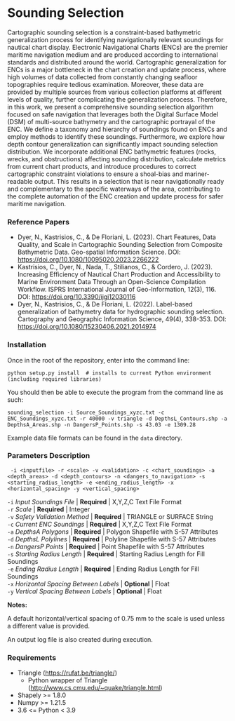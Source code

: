 # Sounding Selection #
Cartographic sounding selection is a constraint-based bathymetric generalization process for identifying navigationally relevant soundings for nautical chart display. Electronic Navigational Charts (ENCs) are the premier maritime navigation medium and are produced according to international standards and distributed around the world. Cartographic generalization for ENCs is a major bottleneck in the chart creation and update process, where high volumes of data collected from constantly changing seafloor topographies require tedious examination. Moreover, these data are provided by multiple sources from various collection platforms at different levels of quality, further complicating the generalization process. Therefore, in this work, we present a comprehensive sounding selection algorithm focused on safe navigation that leverages both the Digital Surface Model (DSM) of multi-source bathymetry and the cartographic portrayal of the ENC. We define a taxonomy and hierarchy of soundings found on ENCs and employ methods to identify these soundings. Furthermore, we explore how depth contour generalization can significantly impact sounding selection distribution. We incorporate additional ENC bathymetric features (rocks, wrecks, and obstructions) affecting sounding distribution, calculate metrics from current chart products, and introduce procedures to correct cartographic constraint violations to ensure a shoal-bias and mariner-readable output. This results in a selection that is near navigationally ready and complementary to the specific waterways of the area, contributing to the complete automation of the ENC creation and update process for safer maritime navigation.

### Reference Papers ###
+ Dyer, N., Kastrisios, C., & De Floriani, L. (2023). Chart Features, Data Quality, and Scale in Cartographic Sounding Selection from Composite Bathymetric Data. Geo-spatial Information Science. DOI: https://doi.org/10.1080/10095020.2023.2266222
+ Kastrisios, C., Dyer, N., Nada, T., Stilianos, C., & Cordero, J. (2023). Increasing Efficiency of Nautical Chart Production and Accessibility to Marine Environment Data Through an Open-Science Compilation Workflow. ISPRS International Journal of Geo-Information, 12(3), 116. DOI: https://doi.org/10.3390/ijgi12030116
+ Dyer, N., Kastrisios, C., & De Floriani, L. (2022). Label-based generalization of bathymetry data for hydrographic sounding selection. Cartography and Geographic Information Science, 49(4), 338-353. DOI: https://doi.org/10.1080/15230406.2021.2014974

### Installation ###
Once in the root of the repository, enter into the command line:
```
python setup.py install  # installs to current Python environment (including required libraries)
```
You should then be able to execute the program from the command line as such:
```
sounding_selection -i Source_Soundings_xyzc.txt -c ENC_Soundings_xyzc.txt -r 40000 -v triangle -d DepthsL_Contours.shp -a DepthsA_Areas.shp -n DangersP_Points.shp -s 43.03 -e 1309.28
```
Example data file formats can be found in the ```data``` directory.

### Parameters Description ###
```
 -i <inputfile> -r <scale> -v <validation> -c <chart_soundings> -a <depth_areas> -d <depth_contours> -n <dangers_to_navigation> -s <starting_radius_length> -e <ending_radius_length> -x <horizontal_spacing> -y <vertical_spacing>
```
```-i``` *Input Soundings File* | **Required** | X,Y,Z,C Text File Format</br>
```-r``` *Scale* | **Required** | Integer</br>
```-v``` *Safety Validation Method* | **Required** | TRIANGLE or SURFACE String</br>
```-c``` *Current ENC Soundings* | **Required** | X,Y,Z,C Text File Format</br>
```-a``` *DepthsA Polygons* | **Required** | Polygon Shapefile with S-57 Attributes</br>
```-d``` *DepthsL Polylines* | **Required** | Polyline Shapefile with S-57 Attributes</br>
```-n``` *DangersP Points* | **Required** | Point Shapefile with S-57 Attributes</br>
```-s``` *Starting Radius Length* | **Required** | Starting Radius Length for Fill Soundings</br>
```-e``` *Ending Radius Length* | **Required** | Ending Radius Length for Fill Soundings</br>
```-x``` *Horizontal Spacing Between Labels* | **Optional** | Float</br>
```-y``` *Vertical Spacing Between Labels* | **Optional** | Float</br>

**Notes:**
<p>A default horizontal/vertical spacing of 0.75 mm to the scale is used unless a different value is provided.</p>
An output log file is also created during execution.

### Requirements ###
+ Triangle (https://rufat.be/triangle/)
    * Python wrapper of Triangle (http://www.cs.cmu.edu/~quake/triangle.html)
+ Shapely >= 1.8.0
+ Numpy >= 1.21.5
+ 3.6 <= Python < 3.9
